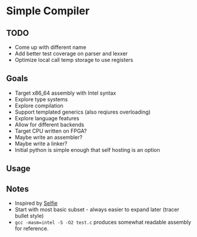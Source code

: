 # Simple Compiler

## TODO

- Come up with different name
- Add better test coverage on parser and lexxer
- Optimize local call temp storage to use registers

## Goals

- Target x86_64 assembly with Intel syntax
- Explore type systems
- Explore compilation
- Support templated generics (also reqiures overloading)
- Explore language features
- Allow for different backends
- Target CPU written on FPGA?
- Maybe write an assembler?
- Maybe write a linker?
- Initial python is simple enough that self hosting is an option

## Usage

## Notes

- Inspired by [Selfie](https://github.com/cksystemsteaching/selfie)
- Start with most basic subset - always easier to expand later (tracer bullet style)
- `gcc -masm=intel -S -O2 test.c` produces somewhat readable assembly for
reference.
